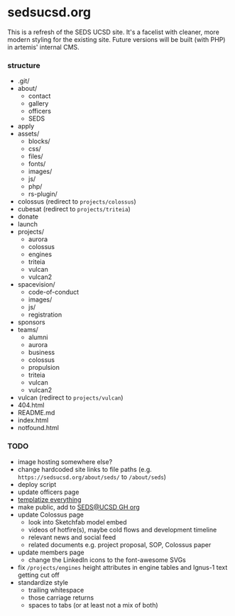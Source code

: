 # sedsucsd.org
This is a refresh of the SEDS UCSD site. It's a facelist with cleaner, more modern styling for the existing site. Future versions will be built (with PHP) in artemis' internal CMS.

### structure
+ .git/
+ about/
	+ contact
	+ gallery
	+ officers
	+ SEDS
+ apply
+ assets/
	+ blocks/
	+ css/
	+ files/
	+ fonts/
	+ images/
	+ js/
	+ php/
	+ rs-plugin/
+ colossus (redirect to `projects/colossus`)
+ cubesat (redirect to `projects/triteia`)
+ donate
+ launch
+ projects/
	+ aurora
	+ colossus
	+ engines
	+ triteia
	+ vulcan
	+ vulcan2
+ spacevision/
	+ code-of-conduct
	+ images/
	+ js/
	+ registration
+ sponsors
+ teams/
	+ alumni
	+ aurora
	+ business
	+ colossus
	+ propulsion
	+ triteia
	+ vulcan
	+ vulcan2
+ vulcan (redirect to `projects/vulcan`)
+ 404.html
+ README.md
+ index.html
+ notfound.html

### TODO
+ image hosting somewhere else?
+ change hardcoded site links to file paths (e.g. `https://sedsucsd.org/about/seds/` to `/about/seds`)
+ deploy script
+ update officers page
+ [templatize everything](https://medium.com/@AmyScript/how-to-reduce-reuse-and-recycle-your-code-389e6742e4ac)
+ make public, add to [SEDS@UCSD GH org](https://github.com/SEDS-Software)
+ update Colossus page
	+ look into Sketchfab model embed
	+ videos of hotfire(s), maybe cold flows and development timeline
	+ relevant news and social feed
	+ related documents e.g. project proposal, SOP, Colossus paper
+ update members page
	+ change the LinkedIn icons to the font-awesome SVGs
+ fix `/projects/engines` height attributes in engine tables and Ignus-1 text getting cut off
+ standardize style
	+ trailing whitespace
	+ those carriage returns
	+ spaces to tabs (or at least not a mix of both)
